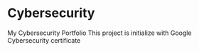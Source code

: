 # Cybersecurity
My Cybersecurity Portfolio
This project is initialize with Google Cybersecurity certificate
